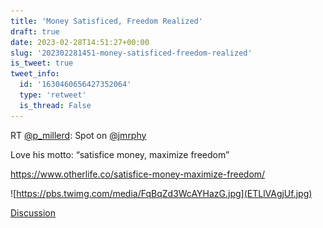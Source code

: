 ```yaml
---
title: 'Money Satisficed, Freedom Realized'
draft: true
date: 2023-02-28T14:51:27+00:00
slug: '202302281451-money-satisficed-freedom-realized'
is_tweet: true
tweet_info:
  id: '1630460656427352064'
  type: 'retweet'
  is_thread: False
---
```




RT [@p_millerd](https://x.com/p_millerd): Spot on [@jmrphy](https://x.com/jmrphy) 

Love his motto: “satisfice money, maximize freedom”

<https://www.otherlife.co/satisfice-money-maximize-freedom/> 

![https://pbs.twimg.com/media/FqBqZd3WcAYHazG.jpg](ETLlVAgjUf.jpg)

[Discussion](https://x.com/sytelus/status/1630460656427352064)
